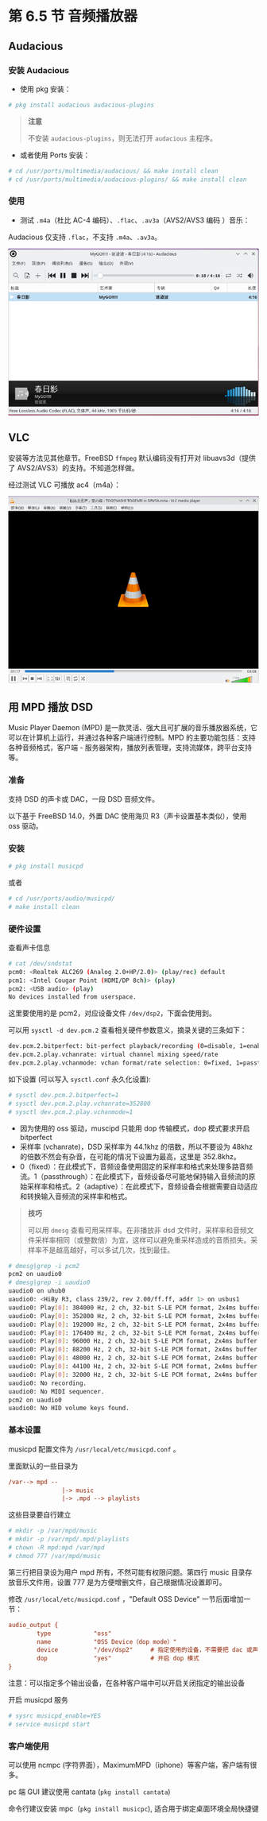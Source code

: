 # 第 6.5 节 音频播放器

## Audacious

### 安装 Audacious

- 使用 pkg 安装：

```sh
# pkg install audacious audacious-plugins
```

>**注意**
>
>不安装 `audacious-plugins`，则无法打开 `audacious` 主程序。

- 或者使用 Ports 安装：

```sh
# cd /usr/ports/multimedia/audacious/ && make install clean
# cd /usr/ports/multimedia/audacious-plugins/ && make install clean
```

### 使用

- 测试 `.m4a`（杜比 AC-4 编码）、`.flac`、`.av3a`（AVS2/AVS3 编码 ）音乐：

Audacious 仅支持 `.flac`，不支持 `.m4a`、`.av3a`。

![](../.gitbook/assets/audacious.png)

## VLC

安装等方法见其他章节。FreeBSD `ffmpeg` 默认编码没有打开对 libuavs3d（提供了 AVS2/AVS3）的支持。不知道怎样做。

经过测试 VLC 可播放 ac4（m4a）：

![](../.gitbook/assets/vlc3.png)

## 用 MPD 播放 DSD

Music Player Daemon (MPD) 是一款灵活、强大且可扩展的音乐播放器系统，它可以在计算机上运行，并通过各种客户端进行控制。MPD 的主要功能包括：支持各种音频格式，客户端 - 服务器架构，播放列表管理，支持流媒体，跨平台支持等。

### 准备

支持 DSD 的声卡或 DAC，一段 DSD 音频文件。

以下基于 FreeBSD 14.0，外置 DAC 使用海贝 R3（声卡设置基本类似），使用 oss 驱动。

### 安装

```sh
# pkg install musicpd
```

或者

```sh
# cd /usr/ports/audio/musicpd/
# make install clean
```

### 硬件设置

查看声卡信息

```sh
# cat /dev/sndstat
pcm0: <Realtek ALC269 (Analog 2.0+HP/2.0)> (play/rec) default
pcm1: <Intel Cougar Point (HDMI/DP 8ch)> (play)
pcm2: <USB audio> (play)
No devices installed from userspace.
```

这里要使用的是 pcm2，对应设备文件 `/dev/dsp2`，下面会使用到。

可以用 `sysctl -d dev.pcm.2` 查看相关硬件参数意义，摘录关键的三条如下：

```sh
dev.pcm.2.bitperfect: bit-perfect playback/recording (0=disable, 1=enable)
dev.pcm.2.play.vchanrate: virtual channel mixing speed/rate
dev.pcm.2.play.vchanmode: vchan format/rate selection: 0=fixed, 1=passthrough, 2=adaptive
```

如下设置 (可以写入 `sysctl.conf` 永久化设置):

```sh
# sysctl dev.pcm.2.bitperfect=1
# sysctl dev.pcm.2.play.vchanrate=352800
# sysctl dev.pcm.2.play.vchanmode=1
```

- 因为使用的 oss 驱动，muscipd 只能用 dop 传输模式，dop 模式要求开启 bitperfect
- 采样率 (vchanrate)，DSD 采样率为 44.1khz 的倍数，所以不要设为 48khz 的倍数不然会有杂音，在可能的情况下设置为最高，这里是 352.8khz。
- 0（fixed）：在此模式下，音频设备使用固定的采样率和格式来处理多路音频流。1（passthrough）：在此模式下，音频设备尽可能地保持输入音频流的原始采样率和格式。2（adaptive）：在此模式下，音频设备会根据需要自动适应和转换输入音频流的采样率和格式。

>**技巧**
>
>可以用 `dmesg` 查看可用采样率。在非播放非 dsd 文件时，采样率和音频文件采样率相同（或整数倍）为宜，这样可以避免重采样造成的音质损失。采样率不是越高越好，可以多试几次，找到最佳。

```sh
# dmesg|grep -i pcm2
pcm2 on uaudio0
# dmesg|grep -i uaudio0
uaudio0 on uhub0
uaudio0: <HiBy R3, class 239/2, rev 2.00/ff.ff, addr 1> on usbus1
uaudio0: Play[0]: 384000 Hz, 2 ch, 32-bit S-LE PCM format, 2x4ms buffer. (selected)
uaudio0: Play[0]: 352800 Hz, 2 ch, 32-bit S-LE PCM format, 2x4ms buffer.
uaudio0: Play[0]: 192000 Hz, 2 ch, 32-bit S-LE PCM format, 2x4ms buffer.
uaudio0: Play[0]: 176400 Hz, 2 ch, 32-bit S-LE PCM format, 2x4ms buffer.
uaudio0: Play[0]: 96000 Hz, 2 ch, 32-bit S-LE PCM format, 2x4ms buffer.
uaudio0: Play[0]: 88200 Hz, 2 ch, 32-bit S-LE PCM format, 2x4ms buffer.
uaudio0: Play[0]: 48000 Hz, 2 ch, 32-bit S-LE PCM format, 2x4ms buffer.
uaudio0: Play[0]: 44100 Hz, 2 ch, 32-bit S-LE PCM format, 2x4ms buffer.
uaudio0: Play[0]: 32000 Hz, 2 ch, 32-bit S-LE PCM format, 2x4ms buffer.
uaudio0: No recording.
uaudio0: No MIDI sequencer.
pcm2 on uaudio0
uaudio0: No HID volume keys found.
```

### 基本设置

musicpd 配置文件为 `/usr/local/etc/musicpd.conf` 。

里面默认的一些目录为

```ini
/var--> mpd --
               |-> music
               |-> .mpd --> playlists
```

这些目录要自行建立

```sh
# mkdir -p /var/mpd/music
# mkdir -p /var/mpd/.mpd/playlists
# chown -R mpd:mpd /var/mpd
# chmod 777 /var/mpd/music
```

第三行把目录设为用户 mpd 所有，不然可能有权限问题。第四行 music 目录存放音乐文件用，设置 777 是为方便增删文件，自己根据情况设置即可。

修改 `/usr/local/etc/musicpd.conf` ，"Default OSS Device" 一节后面增加一节：

```ini
audio_output {
        type            "oss"
        name            "OSS Device（dop mode）"
        device          "/dev/dsp2"     # 指定使用的设备，不需要把 dac 或声卡等设置为默认设备，dsp2 专用于播放音乐，默认设备做自己的事就行
        dop             "yes"           # 开启 dop 模式
}
```

注意：可以指定多个输出设备，在各种客户端中可以开启关闭指定的输出设备


开启 musicpd 服务

```sh
# sysrc musicpd_enable=YES
# service musicpd start
```

### 客户端使用

可以使用 ncmpc (字符界面），MaximumMPD（iphone）等客户端，客户端有很多。

pc 端 GUI 建议使用 cantata (`pkg install cantata`)

命令行建议安装 mpc（`pkg install musicpc`), 适合用于绑定桌面环境全局快捷键




